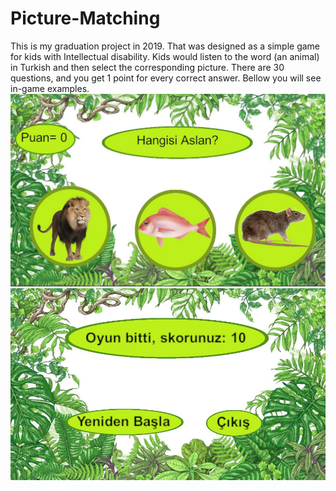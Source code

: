 # Picture-Matching

This is my graduation project in 2019. That was designed as a simple game for kids with Intellectual disability. Kids would listen to the word (an animal) in Turkish and then select the corresponding picture. There are 30 questions, and you get 1 point for every correct answer. Bellow you will see in-game examples.
![Alt text](Examples/1.png?raw=true "Question")
![Alt text](Examples/2.png?raw=true "Scoring")

